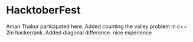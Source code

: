 # HacktoberFest

Aman Thakur participated here.
Added counting the valley problem in c++ 2in hackerrank.
Added diagonal difference.
nice experience
